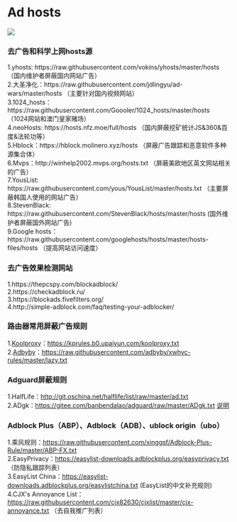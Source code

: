 <h1>Ad hosts</h1>

![](https://raw.githubusercontent.com/otobtc/image/master/img/Girl.jpg)
<h3>去广告和科学上网hosts源</h3>
1.yhosts: https://raw.githubusercontent.com/vokins/yhosts/master/hosts  （国内维护者屏蔽国内网站广告）
<br/>
2.大圣净化：https://raw.githubusercontent.com/jdlingyu/ad-wars/master/hosts  （主要针对国内视频网站）
<br/>
3.1024_hosts：https://raw.githubusercontent.com/Goooler/1024_hosts/master/hosts  （1024网站和澳门皇家赌场）
<br/>
4.neoHosts: https://hosts.nfz.moe/full/hosts  （国内屏蔽挖矿统计JS&360&百度&法轮功等）
<br/>
5.Hblock：https://hblock.molinero.xyz/hosts  （屏蔽广告跟踪和恶意软件多种源集合体）
<br/>
6.Mvps：http://winhelp2002.mvps.org/hosts.txt  （屏蔽美欧地区英文网站相关的广告）
<br/>
7.YousList: https://raw.githubusercontent.com/yous/YousList/master/hosts.txt  （主要屏蔽韩国人使用的网站广告）
<br/>
8.StevenBlack: https://raw.githubusercontent.com/StevenBlack/hosts/master/hosts  (国外维护者屏蔽国外网站广告)
<br/>
9.Google hosts：https://raw.githubusercontent.com/googlehosts/hosts/master/hosts-files/hosts  （提高网站访问速度）
<br/>

<h3>去广告效果检测网站</h3>
1.https://thepcspy.com/blockadblock/
<br/>
2.https://checkadblock.ru/
<br/>
3.https://blockads.fivefilters.org/
<br/>
4.http://simple-adblock.com/faq/testing-your-adblocker/
<br/>

### 路由器常用屏蔽广告规则
1.[Koolproxy](https://github.com/koolproxy/merlin-koolproxy)：https://kprules.b0.upaiyun.com/koolproxy.txt 
<br/>
2.[Adbyby](https://github.com/adbyby/xwhyc-rules)：https://raw.githubusercontent.com/adbyby/xwhyc-rules/master/lazy.txt
<br/>
### Adguard屏蔽规则
1.HalfLife：http://git.oschina.net/halflife/list/raw/master/ad.txt 
<br/>
2.ADgk：https://gitee.com/banbendalao/adguard/raw/master/ADgk.txt  [说明](https://gitee.com/banbendalao/adguard)
<br/>
### Adblock Plus（ABP）、Adblock（ADB）、ublock origin（ubo）
1.乘风规则：https://raw.githubusercontent.com/xinggsf/Adblock-Plus-Rule/master/ABP-FX.txt
<br/>
2.EasyPrivacy：https://easylist-downloads.adblockplus.org/easyprivacy.txt （防隐私跟踪列表）
<br/>
3.EasyList China：https://easylist-downloads.adblockplus.org/easylistchina.txt  (EasyList的中文补充规则)
<br/>
4.CJX's Annoyance List：https://raw.githubusercontent.com/cjx82630/cjxlist/master/cjx-annoyance.txt （去自我推广列表）
<br/>

